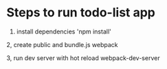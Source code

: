 # Steps to run todo-list app
1. install dependencies
'npm install'

2, create public and bundle.js
webpack

3, run dev server with hot reload
webpack-dev-server